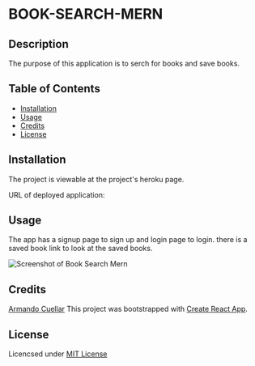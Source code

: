 # BOOK-SEARCH-MERN

## Description
The purpose of this application is to serch for books and save books.

## Table of Contents

* [Installation](#installation)
* [Usage](#usage)
* [Credits](#credits)
* [License](#license)


## Installation

The project is viewable at the project's heroku page.

URL of deployed application: 

## Usage
The app has a signup page to sign up and login page to login. there is a saved book link to look at the saved books. 

![Screenshot of Book Search Mern](img/book_img.png)


## Credits

[Armando Cuellar](https://github.com/armcuellar) 
This project was bootstrapped with [Create React App](https://github.com/facebook/create-react-app).

## License

Licencsed under [MIT License](LICENSE)
